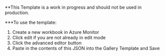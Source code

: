 **This Template is a work in progress and should not be used in production. 

***To use the template:
1. Create a new workbook in Azure Monitor
2. Click edit if you are not already in edit mode
3. Click the advanced editor button
4. Paste in the contents of this JSON into the Gallery Template and Save
